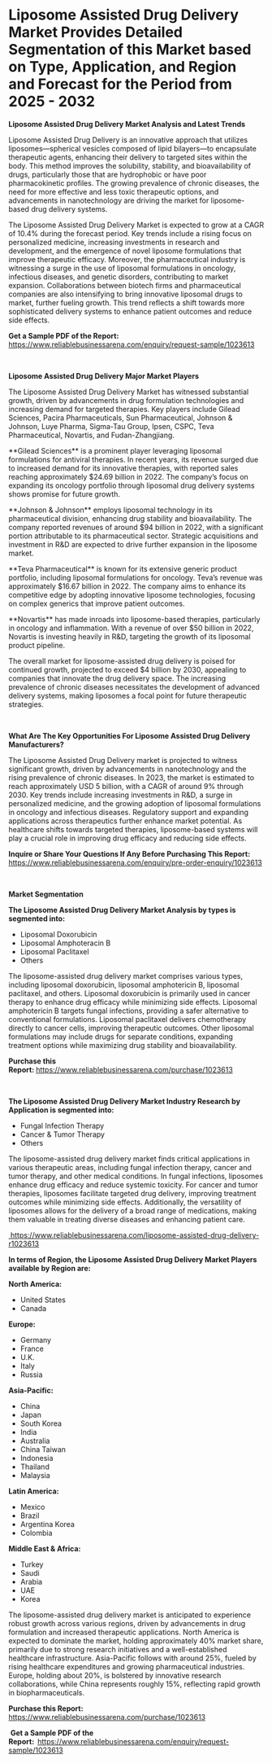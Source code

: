 <p><h1>Liposome Assisted Drug Delivery Market Provides Detailed Segmentation of this Market based on Type, Application, and Region and Forecast for the Period from 2025 - 2032</h1></p><p><strong>Liposome Assisted Drug Delivery Market Analysis and Latest Trends</strong></p>
<p><p>Liposome Assisted Drug Delivery is an innovative approach that utilizes liposomes—spherical vesicles composed of lipid bilayers—to encapsulate therapeutic agents, enhancing their delivery to targeted sites within the body. This method improves the solubility, stability, and bioavailability of drugs, particularly those that are hydrophobic or have poor pharmacokinetic profiles. The growing prevalence of chronic diseases, the need for more effective and less toxic therapeutic options, and advancements in nanotechnology are driving the market for liposome-based drug delivery systems.</p><p>The Liposome Assisted Drug Delivery Market is expected to grow at a CAGR of 10.4% during the forecast period. Key trends include a rising focus on personalized medicine, increasing investments in research and development, and the emergence of novel liposome formulations that improve therapeutic efficacy. Moreover, the pharmaceutical industry is witnessing a surge in the use of liposomal formulations in oncology, infectious diseases, and genetic disorders, contributing to market expansion. Collaborations between biotech firms and pharmaceutical companies are also intensifying to bring innovative liposomal drugs to market, further fueling growth. This trend reflects a shift towards more sophisticated delivery systems to enhance patient outcomes and reduce side effects.</p></p>
<p><strong>Get a Sample PDF of the Report:&nbsp;</strong> <a href="https://www.reliablebusinessarena.com/enquiry/request-sample/1023613?utm_campaign=3009&utm_medium=2&utm_source=Github&utm_content=ia&utm_term=18042025&utm_id=liposome-assisted-drug-delivery">https://www.reliablebusinessarena.com/enquiry/request-sample/1023613</a></p>
<p>&nbsp;</p>
<p><strong>Liposome Assisted Drug Delivery Major Market Players</strong></p>
<p><p>The Liposome Assisted Drug Delivery Market has witnessed substantial growth, driven by advancements in drug formulation technologies and increasing demand for targeted therapies. Key players include Gilead Sciences, Pacira Pharmaceuticals, Sun Pharmaceutical, Johnson & Johnson, Luye Pharma, Sigma-Tau Group, Ipsen, CSPC, Teva Pharmaceutical, Novartis, and Fudan-Zhangjiang.</p><p>**Gilead Sciences** is a prominent player leveraging liposomal formulations for antiviral therapies. In recent years, its revenue surged due to increased demand for its innovative therapies, with reported sales reaching approximately $24.69 billion in 2022. The company’s focus on expanding its oncology portfolio through liposomal drug delivery systems shows promise for future growth.</p><p>**Johnson & Johnson** employs liposomal technology in its pharmaceutical division, enhancing drug stability and bioavailability. The company reported revenues of around $94 billion in 2022, with a significant portion attributable to its pharmaceutical sector. Strategic acquisitions and investment in R&D are expected to drive further expansion in the liposome market.</p><p>**Teva Pharmaceutical** is known for its extensive generic product portfolio, including liposomal formulations for oncology. Teva’s revenue was approximately $16.67 billion in 2022. The company aims to enhance its competitive edge by adopting innovative liposome technologies, focusing on complex generics that improve patient outcomes.</p><p>**Novartis** has made inroads into liposome-based therapies, particularly in oncology and inflammation. With a revenue of over $50 billion in 2022, Novartis is investing heavily in R&D, targeting the growth of its liposomal product pipeline.</p><p>The overall market for liposome-assisted drug delivery is poised for continued growth, projected to exceed $4 billion by 2030, appealing to companies that innovate the drug delivery space. The increasing prevalence of chronic diseases necessitates the development of advanced delivery systems, making liposomes a focal point for future therapeutic strategies.</p></p>
<p>&nbsp;</p>
<p><strong>What Are The Key Opportunities For Liposome Assisted Drug Delivery Manufacturers?</strong></p>
<p><p>The Liposome Assisted Drug Delivery market is projected to witness significant growth, driven by advancements in nanotechnology and the rising prevalence of chronic diseases. In 2023, the market is estimated to reach approximately USD 5 billion, with a CAGR of around 9% through 2030. Key trends include increasing investments in R&D, a surge in personalized medicine, and the growing adoption of liposomal formulations in oncology and infectious diseases. Regulatory support and expanding applications across therapeutics further enhance market potential. As healthcare shifts towards targeted therapies, liposome-based systems will play a crucial role in improving drug efficacy and reducing side effects.</p></p>
<p><strong>Inquire or Share Your Questions If Any Before Purchasing This Report:</strong> <a href="https://www.reliablebusinessarena.com/enquiry/pre-order-enquiry/1023613?utm_campaign=3009&utm_medium=2&utm_source=Github&utm_content=ia&utm_term=18042025&utm_id=liposome-assisted-drug-delivery">https://www.reliablebusinessarena.com/enquiry/pre-order-enquiry/1023613</a></p>
<p>&nbsp;</p>
<p><strong>Market Segmentation</strong></p>
<p><strong>The Liposome Assisted Drug Delivery Market Analysis by types is segmented into:</strong></p>
<p><ul><li>Liposomal Doxorubicin</li><li>Liposomal Amphoteracin B</li><li>Liposomal Paclitaxel</li><li>Others</li></ul></p>
<p><p>The liposome-assisted drug delivery market comprises various types, including liposomal doxorubicin, liposomal amphotericin B, liposomal paclitaxel, and others. Liposomal doxorubicin is primarily used in cancer therapy to enhance drug efficacy while minimizing side effects. Liposomal amphotericin B targets fungal infections, providing a safer alternative to conventional formulations. Liposomal paclitaxel delivers chemotherapy directly to cancer cells, improving therapeutic outcomes. Other liposomal formulations may include drugs for separate conditions, expanding treatment options while maximizing drug stability and bioavailability.</p></p>
<p><strong>Purchase this Report:&nbsp;</strong><a href="https://www.reliablebusinessarena.com/purchase/1023613?utm_campaign=3009&utm_medium=2&utm_source=Github&utm_content=ia&utm_term=18042025&utm_id=liposome-assisted-drug-delivery">https://www.reliablebusinessarena.com/purchase/1023613</a></p>
<p>&nbsp;</p>
<p><strong>The Liposome Assisted Drug Delivery Market Industry Research by Application is segmented into:</strong></p>
<p><ul><li>Fungal Infection Therapy</li><li>Cancer & Tumor Therapy</li><li>Others</li></ul></p>
<p><p>The liposome-assisted drug delivery market finds critical applications in various therapeutic areas, including fungal infection therapy, cancer and tumor therapy, and other medical conditions. In fungal infections, liposomes enhance drug efficacy and reduce systemic toxicity. For cancer and tumor therapies, liposomes facilitate targeted drug delivery, improving treatment outcomes while minimizing side effects. Additionally, the versatility of liposomes allows for the delivery of a broad range of medications, making them valuable in treating diverse diseases and enhancing patient care.</p></p>
<p><a href="https://www.reliablebusinessarena.com/liposome-assisted-drug-delivery-r1023613?utm_campaign=3009&utm_medium=2&utm_source=Github&utm_content=ia&utm_term=18042025&utm_id=liposome-assisted-drug-delivery">&nbsp;https://www.reliablebusinessarena.com/liposome-assisted-drug-delivery-r1023613</a></p>
<p><strong>In terms of Region, the Liposome Assisted Drug Delivery Market Players available by Region are:</strong></p>
<p>
    <p> <strong> North America: </strong>
        <ul>
            <li>United States</li>
            <li>Canada</li>
        </ul>
        </p> 
    <p> <strong> Europe: </strong>
        <ul>
            <li>Germany</li>
            <li>France</li>
            <li>U.K.</li>
            <li>Italy</li>
            <li>Russia</li>
        </ul>
        </p> 
    <p> <strong> Asia-Pacific: </strong>
        <ul>
            <li>China</li>
            <li>Japan</li>
            <li>South Korea</li>
            <li>India</li>
            <li>Australia</li>
            <li>China Taiwan</li>
            <li>Indonesia</li>
            <li>Thailand</li>
            <li>Malaysia</li>
        </ul>
        </p> 
    <p> <strong> Latin America: </strong>
        <ul>
            <li>Mexico</li>
            <li>Brazil</li>
            <li>Argentina Korea</li>
            <li>Colombia</li>
        </ul>
        </p> 
    <p> <strong> Middle East & Africa: </strong>
        <ul>
            <li>Turkey</li>
            <li>Saudi</li>
            <li>Arabia</li>
            <li>UAE</li>
            <li>Korea</li>
        </ul>
    </p>
    </p>
<p><p>The liposome-assisted drug delivery market is anticipated to experience robust growth across various regions, driven by advancements in drug formulation and increased therapeutic applications. North America is expected to dominate the market, holding approximately 40% market share, primarily due to strong research initiatives and a well-established healthcare infrastructure. Asia-Pacific follows with around 25%, fueled by rising healthcare expenditures and growing pharmaceutical industries. Europe, holding about 20%, is bolstered by innovative research collaborations, while China represents roughly 15%, reflecting rapid growth in biopharmaceuticals.</p></p>
<p><strong>Purchase this Report: </strong><a href="https://www.reliablebusinessarena.com/purchase/1023613?utm_campaign=3009&utm_medium=2&utm_source=Github&utm_content=ia&utm_term=18042025&utm_id=liposome-assisted-drug-delivery">https://www.reliablebusinessarena.com/purchase/1023613</a></p>
<p>&nbsp;<strong>Get a Sample PDF of the Report:&nbsp;&nbsp;</strong><a href="https://www.reliablebusinessarena.com/enquiry/request-sample/1023613?utm_campaign=3009&utm_medium=2&utm_source=Github&utm_content=ia&utm_term=18042025&utm_id=liposome-assisted-drug-delivery">https://www.reliablebusinessarena.com/enquiry/request-sample/1023613</a></p>
<p><strong></strong></p>
<p><p></p><p></p><p></p></p>